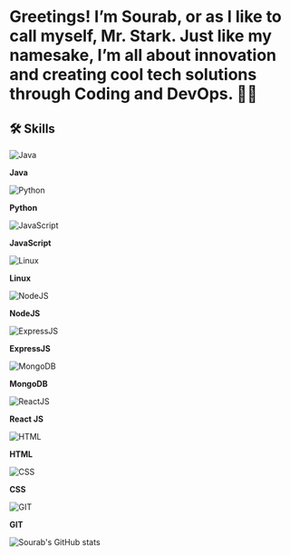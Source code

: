 #  Greetings! I’m Sourab, or as I like to call myself, Mr. Stark. Just like my namesake, I’m all about innovation and creating cool tech solutions through Coding and DevOps. 🙋‍♂️


## 🛠 Skills

<div class="skills-container">
  <div class="skill-item">
    <img src="https://img.icons8.com/color/48/java-coffee-cup-logo--v1.png" alt="Java" />
    <p><strong>Java</strong></p>
  </div>
  <div class="skill-item">
    <img src="https://img.icons8.com/color/48/python--v1.png" alt="Python" />
    <p><strong>Python</strong></p>
  </div>
  <div class="skill-item">
    <img src="https://img.icons8.com/fluency/48/javascript.png" alt="JavaScript" />
    <p><strong>JavaScript</strong></p>
  </div>
  <div class="skill-item">
    <img src="https://img.icons8.com/color/48/linux--v1.png" alt="Linux" />
    <p><strong>Linux</strong></p>
  </div>
  <div class="skill-item">
    <img src="https://img.icons8.com/color/48/nodejs.png" alt="NodeJS" />
    <p><strong>NodeJS</strong></p>
  </div>
  <div class="skill-item">
    <img src="https://img.icons8.com/color/48/express-js.png" alt="ExpressJS" />
    <p><strong>ExpressJS</strong></p>
  </div>
  <div class="skill-item">
    <img src="https://img.icons8.com/color/48/mongodb.png" alt="MongoDB" />
    <p><strong>MongoDB</strong></p>
  </div>
  <div class="skill-item">
    <img src="https://img.icons8.com/office/40/react.png" alt="ReactJS" />
    <p><strong>React JS</strong></p>
  </div>
  <div class="skill-item">
    <img src="https://img.icons8.com/color/48/html-5--v1.png" alt="HTML" />
    <p><strong>HTML</strong></p>
  </div>
  <div class="skill-item">
    <img src="https://img.icons8.com/fluency/48/css3.png" alt="CSS" />
    <p><strong>CSS</strong></p>
  </div>
  <div class="skill-item">
    <img src="https://img.icons8.com/color/48/git.png" alt="GIT" />
    <p><strong>GIT</strong></p>
  </div>
</div>






![Sourab's GitHub stats](https://github-readme-stats.vercel.app/api?username=stark-03&show_icons=true&theme=radical)

